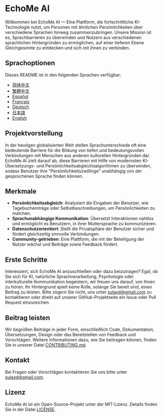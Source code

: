 # EchoMe AI

Willkommen bei EchoMe AI — Eine Plattform, die fortschrittliche KI-Technologie nutzt, um Personen mit ähnlichen Persönlichkeiten über verschiedene Sprachen hinweg zusammenzubringen. Unsere Mission ist es, Sprachbarrieren zu überwinden und Nutzern aus verschiedenen sprachlichen Hintergründen zu ermöglichen, auf einer tieferen Ebene Gleichgesinnte zu entdecken und sich mit ihnen zu verbinden.

## Sprachoptionen

Dieses README ist in den folgenden Sprachen verfügbar:

- [简体中文](README_ZH-CN.md)
- [繁體中文](README_ZH-TW.md)
- [Español](README_ES.md)
- [Français](README_FR.md)
- [Deutsch](README_DE.md)
- [日本語](README_JA.md)
- [English](README.md)

## Projektvorstellung

In der heutigen globalisierten Welt stellen Sprachunterschiede oft eine bedeutende Barriere für die Bildung von tiefen und bedeutungsvollen Verbindungen mit Menschen aus anderen kulturellen Hintergründen dar. EchoMe AI zielt darauf ab, diese Barrieren mit Hilfe von modernsten KI-Übersetzungs- und Persönlichkeitsabgleichsalgorithmen zu überwinden, sodass Benutzer ihre "Persönlichkeitszwillinge" unabhängig von der gesprochenen Sprache finden können.

## Merkmale

- **Persönlichkeitsabgleich**: Analysiert die Eingaben der Benutzer, wie Tagebucheinträge oder Selbstbeschreibungen, um Persönlichkeiten zu matchen.
- **Sprachunabhängige Kommunikation**: Übersetzt Interaktionen nahtlos und ermöglicht es Benutzern, in ihrer Muttersprache zu kommunizieren.
- **Datenschutzorientiert**: Stellt die Privatsphäre der Benutzer sicher und fördert gleichzeitig sinnvolle Verbindungen.
- **Community-getrieben**: Eine Plattform, die mit der Beteiligung der Nutzer wächst und Beiträge sowie Feedback fördert.

## Erste Schritte

Interessiert, sich EchoMe AI anzuschließen oder dazu beizutragen? Egal, ob Sie sich für KI, natürliche Sprachverarbeitung, Psychologie oder interkulturelle Kommunikation begeistern, wir freuen uns darauf, von Ihnen zu hören. Ihr Hintergrund spielt keine Rolle, solange Sie bereit sind, einen Beitrag zu leisten. Bitte zögern Sie nicht, uns unter sulaxd@gmail.com zu kontaktieren oder direkt auf unserer GitHub-Projektseite ein Issue oder Pull Request einzureichen.

## Beitrag leisten

Wir begrüßen Beiträge in jeder Form, einschließlich Code, Dokumentation, Übersetzungen, Design oder das Bereitstellen von Feedback und Vorschlägen. Weitere Informationen dazu, wie Sie beitragen können, finden Sie in unserer Datei [CONTRIBUTING.md](CONTRIBUTING.md).

## Kontakt

Bei Fragen oder Vorschlägen kontaktieren Sie uns bitte unter sulaxd@gmail.com.

## Lizenz

EchoMe AI ist ein Open-Source-Projekt unter der MIT-Lizenz. Details finden Sie in der Datei [LICENSE](LICENSE).
